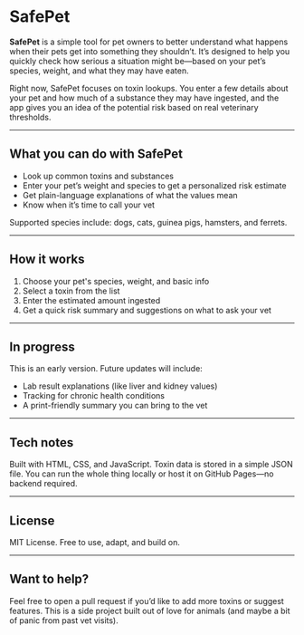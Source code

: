 # SafePet

**SafePet** is a simple tool for pet owners to better understand what happens when their pets get into something they shouldn’t. It’s designed to help you quickly check how serious a situation might be—based on your pet’s species, weight, and what they may have eaten.

Right now, SafePet focuses on toxin lookups. You enter a few details about your pet and how much of a substance they may have ingested, and the app gives you an idea of the potential risk based on real veterinary thresholds.

---

## What you can do with SafePet

- Look up common toxins and substances
- Enter your pet’s weight and species to get a personalized risk estimate
- Get plain-language explanations of what the values mean
- Know when it’s time to call your vet

Supported species include: dogs, cats, guinea pigs, hamsters, and ferrets.

---

## How it works

1. Choose your pet's species, weight, and basic info  
2. Select a toxin from the list  
3. Enter the estimated amount ingested  
4. Get a quick risk summary and suggestions on what to ask your vet

---

## In progress

This is an early version. Future updates will include:

- Lab result explanations (like liver and kidney values)
- Tracking for chronic health conditions
- A print-friendly summary you can bring to the vet

---

## Tech notes

Built with HTML, CSS, and JavaScript. Toxin data is stored in a simple JSON file. You can run the whole thing locally or host it on GitHub Pages—no backend required.

---

## License

MIT License. Free to use, adapt, and build on.

---

## Want to help?

Feel free to open a pull request if you’d like to add more toxins or suggest features. This is a side project built out of love for animals (and maybe a bit of panic from past vet visits).
